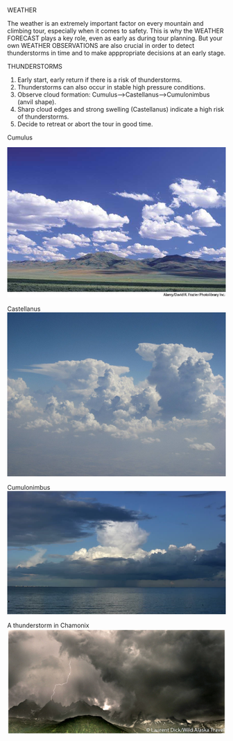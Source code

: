 WEATHER

The weather is an extremely important factor on every mountain and climbing tour, especially when it comes to safety. 
This is why the WEATHER FORECAST plays a key role, even as early as during tour planning. But your own WEATHER OBSERVATIONS 
are also crucial in order to detect thunderstorms in time and to make apppropriate decisions at an early stage.

THUNDERSTORMS
1. Early start, early return if there is a risk of thunderstorms.
2. Thunderstorms can also occur in stable high pressure conditions.
3. Observe cloud formation: Cumulus-->Castellanus-->Cumulonimbus (anvil shape).
4. Sharp cloud edges and strong swelling (Castellanus) indicate a high risk of thunderstorms.
5. Decide to retreat or abort the tour in good time.


Cumulus

![](https://github.com/zzcistaken/RockGuideBook/blob/master/images/Cumulus.jpg)
    
Castellanus
![](https://github.com/zzcistaken/RockGuideBook/blob/master/images/Castellanus.jpg)
    
Cumulonimbus
![](https://github.com/zzcistaken/RockGuideBook/blob/master/images/Cumulonimbus.jpg)

A thunderstorm in Chamonix
![](https://github.com/zzcistaken/RockGuideBook/blob/master/images/Thunderstorm.jpg)
